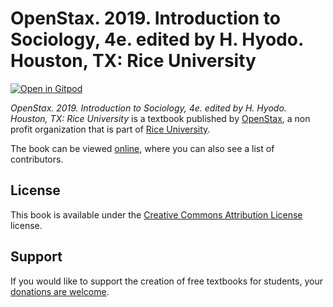 # OpenStax. 2019. Introduction to Sociology, 4e. edited by H. Hyodo. Houston, TX: Rice University

[![Open in Gitpod](https://gitpod.io/button/open-in-gitpod.svg)](https://gitpod.io/from-referrer/)

_OpenStax. 2019. Introduction to Sociology, 4e. edited by H. Hyodo. Houston, TX: Rice University_ is a textbook published by [OpenStax](https://openstax.org/), a non profit organization that is part of [Rice University](https://www.rice.edu/).

The book can be viewed [online](https://github.com/cnx-user-books/cnxbook-openstax-2019-introduction-to-sociology-4e-edited-by-h-hyodo-houston-tx-rice-university/releases/latest), where you can also see a list of contributors.

## License
This book is available under the [Creative Commons Attribution License](./LICENSE) license.

## Support
If you would like to support the creation of free textbooks for students, your [donations are welcome](https://riceconnect.rice.edu/donation/support-openstax-banner).
